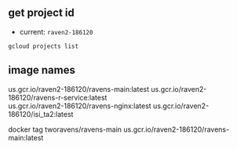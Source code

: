 
## get project id

- current: ```raven2-186120```

```
gcloud projects list
```

## image names

us.gcr.io/raven2-186120/ravens-main:latest
us.gcr.io/raven2-186120/ravens-r-service:latest   
us.gcr.io/raven2-186120/ravens-nginx:latest
us.gcr.io/raven2-186120/isi_ta2:latest


docker tag tworavens/ravens-main us.gcr.io/raven2-186120/ravens-main:latest
